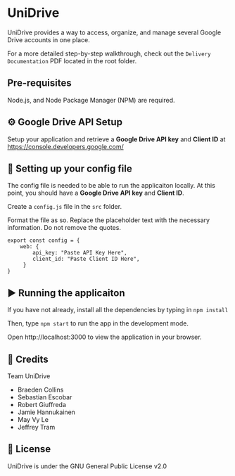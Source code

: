 # UniDrive
UniDrive provides a way to access, organize, and manage several Google Drive accounts in one place.

For a more detailed step-by-step walkthrough, check out the `Delivery Documentation` PDF located in the root folder.

## Pre-requisites
Node.js, and Node Package Manager (NPM) are required.

## ⚙ Google Drive API Setup
Setup your application and retrieve a **Google Drive API key** and **Client ID** at https://console.developers.google.com/

## 🔧 Setting up your config file
The config file is needed to be able to run the applicaiton locally. At this point, you should have a **Google Drive API key** and **Client ID**.

Create a `config.js` file in the `src` folder.

Format the file as so. Replace the placeholder text with the necessary information. Do not remove the quotes.
```
export const config = {
    web: {
        api_key: "Paste API Key Here",
        client_id: "Paste Client ID Here",
     }
}
```

## ▶ Running the applicaiton
If you have not already, install all the dependencies by typing in `npm install`

Then, type `npm start` to run the app in the development mode.

Open http://localhost:3000 to view the application in your browser.

## 🌟 Credits
Team UniDrive
- Braeden Collins
- Sebastian Escobar
- Robert Giuffreda
- Jamie Hannukainen
- May Vy Le
- Jeffrey Tram

## 📜 License
UniDrive is under the GNU General Public License v2.0
